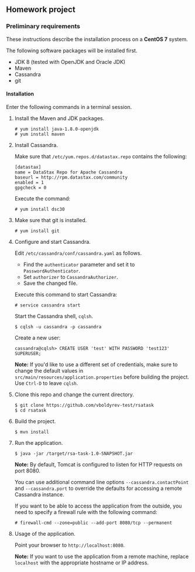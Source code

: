 ## Homework project

### Preliminary requirements
These instructions describe the installation process on a **CentOS 7** system.

The following software packages will be installed first.

  * JDK 8 (tested with OpenJDK and Oracle JDK)
  * Maven
  * Cassandra
  * git
  
#### Installation  
  
Enter the following commands in a terminal session.


1. Install the Maven and JDK packages.

       # yum install java-1.8.0-openjdk
       # yum install maven

2. Install Cassandra.
 
   Make sure that `/etc/yum.repos.d/datastax.repo` contains the following:

       [datastax]
       name = DataStax Repo for Apache Cassandra
       baseurl = http://rpm.datastax.com/community
       enabled = 1
       gpgcheck = 0
       
   Execute the command:
       
       # yum install dsc30

3. Make sure that git is installed.

       # yum install git

4. Configure and start Cassandra.
   
   Edit `/etc/cassandra/conf/cassandra.yaml` as follows.
   
   - Find the `authenticator` parameter and set it to `PasswordAuthenticator`.
   - Set `authorizer` to `CassandraAuthorizer`.
   - Save the changed file.
   
   Execute this command to start Cassandra:
       
       # service cassandra start
       
   Start the Cassandra shell, `cqlsh`.
   
       $ cqlsh -u cassandra -p cassandra
       
   Create a new user:
   
       cassandra@cqlsh> CREATE USER 'test' WITH PASSWORD 'test123' SUPERUSER;
       
   **Note:** If you'd like to use a different set of credentials, make sure to change the default values in `src/main/resources/application.properties` before building the project.    
   Use `Ctrl-D` to leave `cqlsh`.              
5. Clone this repo and change the current directory.

       $ git clone https://github.com/vboldyrev-test/rsatask
       $ cd rsatask
       
6. Build the project.
       
       $ mvn install
       
7. Run the application.

       $ java -jar /target/rsa-task-1.0-SNAPSHOT.jar              
       
   **Note:**  By default, Tomcat is configured to listen for HTTP requests on port 8080.
   
   You can use additional command line options `--cassandra.contactPoint` and `--cassandra.port` to override the defaults for accessing a remote Cassandra instance.
   
   If you want to be able to access the application from the outside, you need to specify a firewall rule with the following command:
 
       # firewall-cmd --zone=public --add-port 8080/tcp --permanent
           
8. Usage of the application.

   Point your browser to `http://localhost:8080`.
   
   **Note:** If you want to use the application from a remote machine, replace `localhost` with the appropriate hostname or IP address.  
   